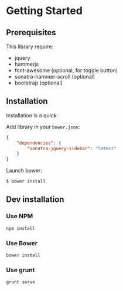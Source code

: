 Getting Started
===============

Prerequisites
-------------

This library require:

- jquery
- hammerjs
- font-awesome (optional, for toggle button)
- sonatra-hammer-scroll (optional)
- bootstrap (optional)

Installation
------------

Installation is a quick:

Add library in your `bower.json`:

```json
{
    "dependencies": {
        "sonatra-jquery-sidebar": "latest"
    }
}
```

Launch bower:

```bash
$ bower install
```

Dev installation
----------------

### Use NPM

```
npm install
```

### Use Bower

```
bower install
```

### Use grunt

```
grunt serve
```
